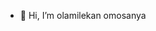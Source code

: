 - 👋 Hi, I’m olamilekan omosanya
<!-- - 👀 I’m interested in ...
- 🌱 I’m currently learning ...
- 💞️ I’m looking to collaborate on ... -->
<!-- - 📫 How to reach me ... -->
<!-- <img height="180em" src="https://github-readme-stats.vercel.app/api?username=olamilekan13&show_icons=true&hide_border=true&&count_private=true&include_all_commits=true" /> -->

<!---
olamilekan13/olamilekan13 is a ✨ special ✨ repository because its `README.md` (this file) appears on your GitHub profile.
You can click the Preview link to take a look at your changes.
--->
